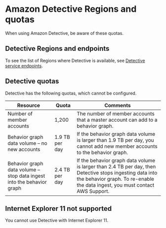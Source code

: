 # Amazon Detective Regions and quotas<a name="regions-limitations"></a>

When using Amazon Detective, be aware of these quotas\.

## Detective Regions and endpoints<a name="regions-endpoints"></a>

To see the list of Regions where Detective is available, see [Detective service endpoints](https://docs.aws.amazon.com/general/latest/gr/detective.html)\. 

## Detective quotas<a name="quotas"></a>

Detective has the following quotas, which cannot be configured\.


|  Resource  |  Quota  |  Comments  | 
| --- | --- | --- | 
|  Number of member accounts  |  1,200  |  The number of member accounts that a master account can add to a behavior graph\.  | 
|  Behavior graph data volume – no new accounts  |  1\.9 TB per day  |  If the behavior graph data volume is larger than 1\.9 TB per day, you cannot add new member accounts to the behavior graph\.  | 
|  Behavior graph data volume – stop data ingest into the behavior graph  |  2\.4 TB per day  |  If the behavior graph data volume is larger than 2\.4 TB per day, then Detective stops ingesting data into the behavior graph\. To re\-enable the data ingest, you must contact AWS Support\.  | 

## Internet Explorer 11 not supported<a name="browser-limitation"></a>

You cannot use Detective with Internet Explorer 11\.